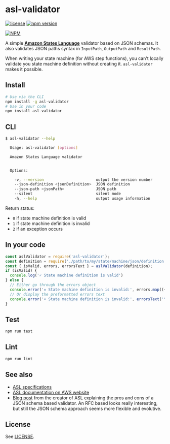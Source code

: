 # asl-validator

[![license](https://img.shields.io/badge/License-Apache%202.0-blue.svg)](https://github.com/ChristopheBougere/asl-validator/blob/master/LICENSE)
[![npm version](https://badge.fury.io/js/asl-validator.svg)](https://badge.fury.io/js/asl-validator)

[![NPM](https://nodei.co/npm/asl-validator.png?stars=true)](https://www.npmjs.com/package/asl-validator)

A simple [**Amazon States Language**](https://states-language.net/spec.html) validator based on JSON schemas. It also validates JSON paths syntax in `InputPath`, `OutputPath` and `ResultPath`.

When writing your state machine (for AWS step functions), you can't locally validate you state machine definition without creating it. `asl-validator` makes it possible.

## Install
```bash
# Use via the CLI
npm install -g asl-validator
# Use in your code
npm install asl-validator
```

## CLI
```bash
$ asl-validator --help

  Usage: asl-validator [options]

  Amazon States Language validator


  Options:

    -v, --version                       output the version number
    --json-definition <jsonDefinition>  JSON definition
    --json-path <jsonPath>              JSON path
    --silent                            silent mode
    -h, --help                          output usage information
```
Return status:
- `0` if state machine definition is valid
- `1` if state machine definition is invalid
- `2` if an exception occurs

## In your code
```javascript
const aslValidator = require('asl-validator');
const definition = require('./path/to/my/state/machine/json/definition');
const { isValid, errors, errorsText } = aslValidator(definition);
if (isValid) {
  console.log('✓ State machine definition is valid')
} else {
  // Either go through the errors object
  console.error('✕ State machine definition is invalid:', errors.map(({ message }) => message).join('\n'));
  // Or display the preformatted errors text
  console.error('✕ State machine definition is invalid:', errorsText('\n'));
}
```

## Test
```bash
npm run test
```

## Lint
```bash
npm run lint
```

## See also
- [ASL specifications](https://states-language.net/spec.html)
- [ASL documentation on AWS website](http://docs.aws.amazon.com/step-functions/latest/dg/concepts-amazon-states-language.html)
- [Blog post](https://www.tbray.org/ongoing/When/201x/2016/12/01/J2119-Validator) from the creator of ASL explaining the pros and cons of a JSON schema based validator. An RFC based looks really interesting, but still the JSON schema approach seems more flexible and evolutive.


## License
See [LICENSE](./LICENSE).
